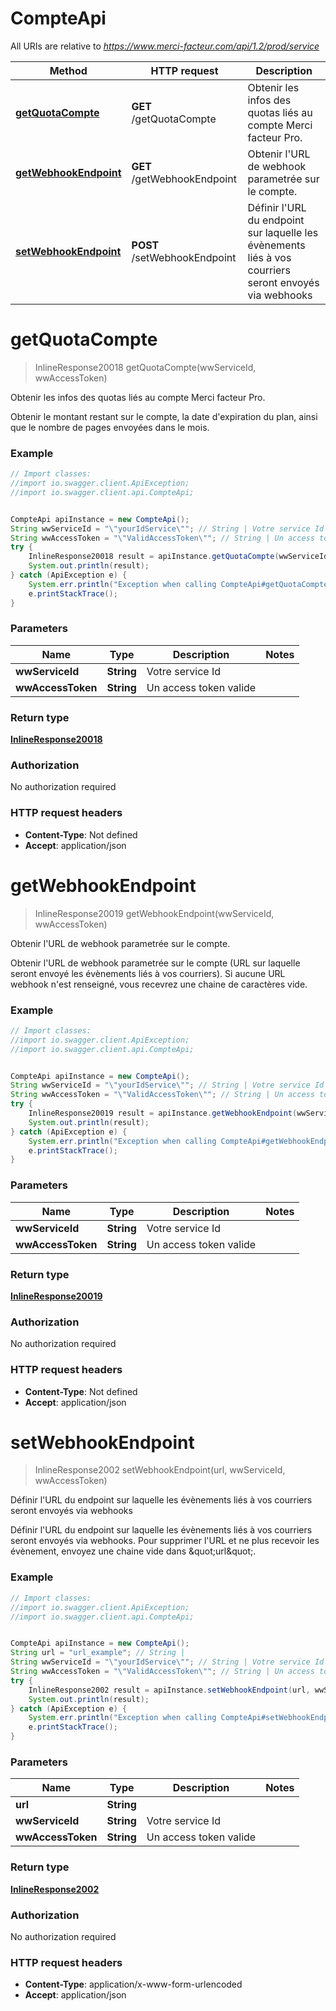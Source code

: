 # CompteApi

All URIs are relative to *https://www.merci-facteur.com/api/1.2/prod/service*

Method | HTTP request | Description
------------- | ------------- | -------------
[**getQuotaCompte**](CompteApi.md#getQuotaCompte) | **GET** /getQuotaCompte | Obtenir les infos des quotas liés au compte Merci facteur Pro.
[**getWebhookEndpoint**](CompteApi.md#getWebhookEndpoint) | **GET** /getWebhookEndpoint | Obtenir l&#x27;URL de webhook parametrée sur le compte.
[**setWebhookEndpoint**](CompteApi.md#setWebhookEndpoint) | **POST** /setWebhookEndpoint | Définir l&#x27;URL du endpoint sur laquelle les évènements liés à vos courriers seront envoyés via webhooks

<a name="getQuotaCompte"></a>
# **getQuotaCompte**
> InlineResponse20018 getQuotaCompte(wwServiceId, wwAccessToken)

Obtenir les infos des quotas liés au compte Merci facteur Pro.

Obtenir le montant restant sur le compte, la date d&#x27;expiration du plan, ainsi que le nombre de pages envoyées dans le mois.

### Example
```java
// Import classes:
//import io.swagger.client.ApiException;
//import io.swagger.client.api.CompteApi;


CompteApi apiInstance = new CompteApi();
String wwServiceId = "\"yourIdService\""; // String | Votre service Id
String wwAccessToken = "\"ValidAccessToken\""; // String | Un access token valide
try {
    InlineResponse20018 result = apiInstance.getQuotaCompte(wwServiceId, wwAccessToken);
    System.out.println(result);
} catch (ApiException e) {
    System.err.println("Exception when calling CompteApi#getQuotaCompte");
    e.printStackTrace();
}
```

### Parameters

Name | Type | Description  | Notes
------------- | ------------- | ------------- | -------------
 **wwServiceId** | **String**| Votre service Id |
 **wwAccessToken** | **String**| Un access token valide |

### Return type

[**InlineResponse20018**](InlineResponse20018.md)

### Authorization

No authorization required

### HTTP request headers

 - **Content-Type**: Not defined
 - **Accept**: application/json

<a name="getWebhookEndpoint"></a>
# **getWebhookEndpoint**
> InlineResponse20019 getWebhookEndpoint(wwServiceId, wwAccessToken)

Obtenir l&#x27;URL de webhook parametrée sur le compte.

Obtenir l&#x27;URL de webhook parametrée sur le compte (URL sur laquelle seront envoyé les évènements liés à vos courriers). Si aucune URL webhook n&#x27;est renseigné, vous recevrez une chaine de caractères vide. 

### Example
```java
// Import classes:
//import io.swagger.client.ApiException;
//import io.swagger.client.api.CompteApi;


CompteApi apiInstance = new CompteApi();
String wwServiceId = "\"yourIdService\""; // String | Votre service Id
String wwAccessToken = "\"ValidAccessToken\""; // String | Un access token valide
try {
    InlineResponse20019 result = apiInstance.getWebhookEndpoint(wwServiceId, wwAccessToken);
    System.out.println(result);
} catch (ApiException e) {
    System.err.println("Exception when calling CompteApi#getWebhookEndpoint");
    e.printStackTrace();
}
```

### Parameters

Name | Type | Description  | Notes
------------- | ------------- | ------------- | -------------
 **wwServiceId** | **String**| Votre service Id |
 **wwAccessToken** | **String**| Un access token valide |

### Return type

[**InlineResponse20019**](InlineResponse20019.md)

### Authorization

No authorization required

### HTTP request headers

 - **Content-Type**: Not defined
 - **Accept**: application/json

<a name="setWebhookEndpoint"></a>
# **setWebhookEndpoint**
> InlineResponse2002 setWebhookEndpoint(url, wwServiceId, wwAccessToken)

Définir l&#x27;URL du endpoint sur laquelle les évènements liés à vos courriers seront envoyés via webhooks

Définir l&#x27;URL du endpoint sur laquelle les évènements liés à vos courriers seront envoyés via webhooks. Pour supprimer l&#x27;URL et ne plus recevoir les évènement, envoyez une chaine vide dans \&quot;url\&quot;.

### Example
```java
// Import classes:
//import io.swagger.client.ApiException;
//import io.swagger.client.api.CompteApi;


CompteApi apiInstance = new CompteApi();
String url = "url_example"; // String | 
String wwServiceId = "\"yourIdService\""; // String | Votre service Id
String wwAccessToken = "\"ValidAccessToken\""; // String | Un access token valide
try {
    InlineResponse2002 result = apiInstance.setWebhookEndpoint(url, wwServiceId, wwAccessToken);
    System.out.println(result);
} catch (ApiException e) {
    System.err.println("Exception when calling CompteApi#setWebhookEndpoint");
    e.printStackTrace();
}
```

### Parameters

Name | Type | Description  | Notes
------------- | ------------- | ------------- | -------------
 **url** | **String**|  |
 **wwServiceId** | **String**| Votre service Id |
 **wwAccessToken** | **String**| Un access token valide |

### Return type

[**InlineResponse2002**](InlineResponse2002.md)

### Authorization

No authorization required

### HTTP request headers

 - **Content-Type**: application/x-www-form-urlencoded
 - **Accept**: application/json

